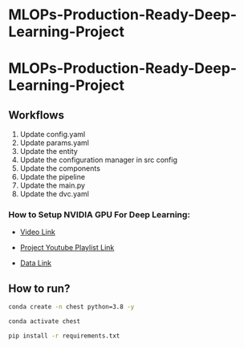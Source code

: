 # MLOPs-Production-Ready-Deep-Learning-Project

# MLOPs-Production-Ready-Deep-Learning-Project



## Workflows

1. Update config.yaml
2. Update params.yaml
3. Update the entity
4. Update the configuration manager in src config
5. Update the components
6. Update the pipeline 
7. Update the main.py
8. Update the dvc.yaml 


### How to Setup NVIDIA GPU For Deep Learning:

 - [Video Link](https://youtu.be/nATRPPZ5dGE?si=Xzv7uKEdW9yKODTS)


- [Project Youtube Playlist Link](https://youtube.com/playlist?list=PLkz_y24mlSJbaIL1wDOul5g45E6S8k-3P&si=zFK0GuM7MfwdKM6x)


- [Data Link](https://drive.google.com/file/d/1z0mreUtRmR-P-magILsDR3T7M6IkGXtY/view?usp=sharing)

## How to run?

```bash
conda create -n chest python=3.8 -y
```

```bash
conda activate chest
```

```bash
pip install -r requirements.txt
```